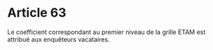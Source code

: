 # Article 63

Le coefficient correspondant au premier niveau de la grille ETAM est attribué aux enquêteurs vacataires.

